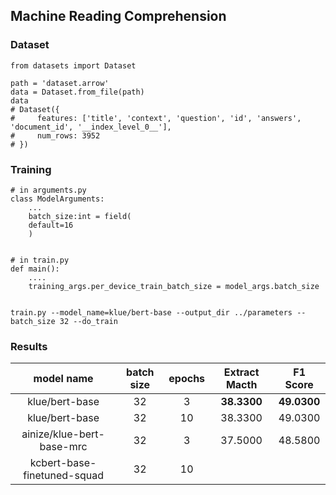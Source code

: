 ## Machine Reading Comprehension

### Dataset 

```
from datasets import Dataset

path = 'dataset.arrow'
data = Dataset.from_file(path)
data
# Dataset({
#     features: ['title', 'context', 'question', 'id', 'answers', 'document_id', '__index_level_0__'],
#     num_rows: 3952
# })
```


### Training
```
# in arguments.py
class ModelArguments:
    ...
    batch_size:int = field(
    default=16
    )


# in train.py
def main():
    ....
    training_args.per_device_train_batch_size = model_args.batch_size


train.py --model_name=klue/bert-base --output_dir ../parameters --batch_size 32 --do_train
```





### Results

|model name| batch size | epochs | Extract Macth | F1 Score | 
|:----:|:----:|:----:|:----:|:----:|
|klue/bert-base| 32 | 3 | **38.3300** | **49.0300** |
|klue/bert-base | 32 | 10 | 38.3300 | 49.0300 | 
|ainize/klue-bert-base-mrc| 32 | 3 | 37.5000 | 48.5800 |
|kcbert-base-finetuned-squad | 32 | 10 |  | 
